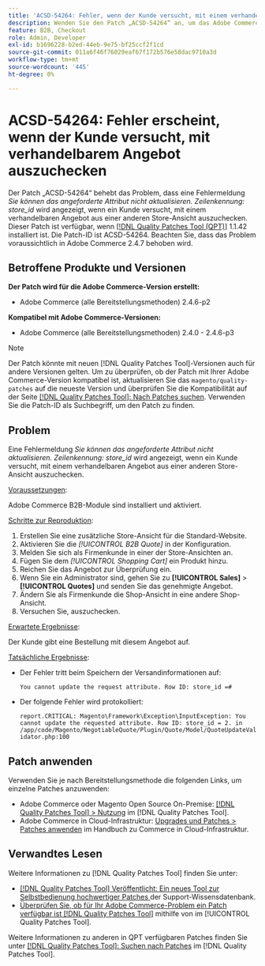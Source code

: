 ```yaml
---
title: 'ACSD-54264: Fehler, wenn der Kunde versucht, mit einem verhandelbaren Angebot auszuchecken'
description: Wenden Sie den Patch „ACSD-54264“ an, um das Adobe Commerce-Problem zu beheben, bei dem die Fehlermeldung „Das angeforderte Attribut kann nicht aktualisiert werden. Die Zeile „ID:store_id“ wird angezeigt, wenn ein Kunde versucht, mit einem verhandelbaren Angebot aus einer anderen Store-Ansicht auszuchecken.
feature: B2B, Checkout
role: Admin, Developer
exl-id: b1696228-b2ed-44eb-9e75-bf25ccf2f1cd
source-git-commit: 011a6f46f76029eaf67f172b576e58dac9710a3d
workflow-type: tm+mt
source-wordcount: '445'
ht-degree: 0%

---
```


# ACSD-54264: Fehler erscheint, wenn der Kunde versucht, mit verhandelbarem Angebot auszuchecken

Der Patch „ACSD-54264“ behebt das Problem, dass eine Fehlermeldung *Sie können das angeforderte Attribut nicht aktualisieren. Zeilenkennung: store_id* wird angezeigt, wenn ein Kunde versucht, mit einem verhandelbaren Angebot aus einer anderen Store-Ansicht auszuchecken. Dieser Patch ist verfügbar, wenn [[!DNL Quality Patches Tool (QPT)]](https://experienceleague.adobe.com/en/docs/commerce-operations/tools/quality-patches-tool/quality-patches-tool-to-self-serve-quality-patches) 1.1.42 installiert ist. Die Patch-ID ist ACSD-54264. Beachten Sie, dass das Problem voraussichtlich in Adobe Commerce 2.4.7 behoben wird.

## Betroffene Produkte und Versionen

**Der Patch wird für die Adobe Commerce-Version erstellt:**

* Adobe Commerce (alle Bereitstellungsmethoden) 2.4.6-p2

**Kompatibel mit Adobe Commerce-Versionen:**

* Adobe Commerce (alle Bereitstellungsmethoden) 2.4.0 - 2.4.6-p3

>[!NOTE]
>
>Der Patch könnte mit neuen [!DNL Quality Patches Tool]-Versionen auch für andere Versionen gelten. Um zu überprüfen, ob der Patch mit Ihrer Adobe Commerce-Version kompatibel ist, aktualisieren Sie das `magento/quality-patches` auf die neueste Version und überprüfen Sie die Kompatibilität auf der Seite [[!DNL Quality Patches Tool]: Nach Patches suchen](https://experienceleague.adobe.com/tools/commerce-quality-patches/index.html). Verwenden Sie die Patch-ID als Suchbegriff, um den Patch zu finden.

## Problem

Eine Fehlermeldung *Sie können das angeforderte Attribut nicht aktualisieren. Zeilenkennung: store_id* wird angezeigt, wenn ein Kunde versucht, mit einem verhandelbaren Angebot aus einer anderen Store-Ansicht auszuchecken.

<u>Voraussetzungen</u>:

Adobe Commerce B2B-Module sind installiert und aktiviert.

<u>Schritte zur Reproduktion</u>:

1. Erstellen Sie eine zusätzliche Store-Ansicht für die Standard-Website.
1. Aktivieren Sie die *[!UICONTROL B2B Quote]* in der Konfiguration.
1. Melden Sie sich als Firmenkunde in einer der Store-Ansichten an.
1. Fügen Sie dem *[!UICONTROL Shopping Cart]* ein Produkt hinzu.
1. Reichen Sie das Angebot zur Überprüfung ein.
1. Wenn Sie ein Administrator sind, gehen Sie zu **[!UICONTROL Sales]** > **[!UICONTROL Quotes]** und senden Sie das genehmigte Angebot.
1. Ändern Sie als Firmenkunde die Shop-Ansicht in eine andere Shop-Ansicht.
1. Versuchen Sie, auszuchecken.

<u>Erwartete Ergebnisse</u>:

Der Kunde gibt eine Bestellung mit diesem Angebot auf.

<u>Tatsächliche Ergebnisse</u>:

* Der Fehler tritt beim Speichern der Versandinformationen auf:

  `You cannot update the request attribute. Row ID: store_id =#`

* Der folgende Fehler wird protokolliert:

  `report.CRITICAL: Magento\Framework\Exception\InputException: You cannot update the requested attribute. Row ID: store_id = 2. in /app/code/Magento/NegotiableQuote/Plugin/Quote/Model/QuoteUpdateValidator.php:100`

## Patch anwenden

Verwenden Sie je nach Bereitstellungsmethode die folgenden Links, um einzelne Patches anzuwenden:

* Adobe Commerce oder Magento Open Source On-Premise: [[!DNL Quality Patches Tool] > Nutzung](/help/tools/quality-patches-tool/usage.md) im [!DNL Quality Patches Tool].
* Adobe Commerce in Cloud-Infrastruktur: [Upgrades und Patches > Patches anwenden](https://experienceleague.adobe.com/docs/commerce-cloud-service/user-guide/develop/upgrade/apply-patches.html) im Handbuch zu Commerce in Cloud-Infrastruktur.

## Verwandtes Lesen

Weitere Informationen zu [!DNL Quality Patches Tool] finden Sie unter:

* [[!DNL Quality Patches Tool] Veröffentlicht: Ein neues Tool zur Selbstbedienung hochwertiger Patches ](https://experienceleague.adobe.com/en/docs/commerce-operations/tools/quality-patches-tool/quality-patches-tool-to-self-serve-quality-patches) der Support-Wissensdatenbank.
* [Überprüfen Sie, ob für Ihr Adobe Commerce-Problem ein Patch verfügbar ist [!DNL Quality Patches Tool]](/help/tools/quality-patches-tool/patches-available-in-qpt/check-patch-for-magento-issue-with-magento-quality-patches.md) mithilfe von im [!UICONTROL Quality Patches Tool].


Weitere Informationen zu anderen in QPT verfügbaren Patches finden Sie unter [[!DNL Quality Patches Tool]: Suchen nach Patches](https://experienceleague.adobe.com/tools/commerce-quality-patches/index.html) im [!DNL Quality Patches Tool].
